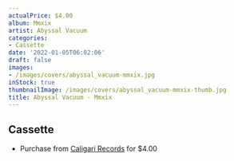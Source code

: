 ```yaml
---
actualPrice: $4.00
album: Mmxix
artist: Abyssal Vacuum
categories:
- Cassette
date: '2022-01-05T06:02:06'
draft: false
images:
- /images/covers/abyssal_vacuum-mmxix.jpg
inStock: true
thumbnailImage: /images/covers/abyssal_vacuum-mmxix-thumb.jpg
title: Abyssal Vacuum - Mmxix
---
```


## Cassette
* Purchase from [Caligari Records](https://caligarirecords.storenvy.com/products/29693398-abyssal-vacuum-mmxix) for $4.00
